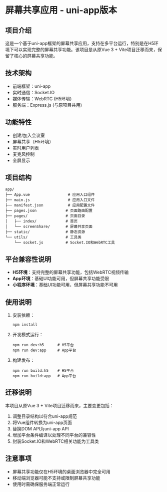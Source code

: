 # 屏幕共享应用 - uni-app版本

## 项目介绍

这是一个基于uni-app框架的屏幕共享应用，支持在多平台运行，特别是在H5环境下可以实现完整的屏幕共享功能。该项目是从原Vue 3 + Vite项目迁移而来，保留了核心的屏幕共享功能。

## 技术架构

- 前端框架：uni-app
- 实时通信：Socket.IO
- 媒体传输：WebRTC (H5环境)
- 服务端：Express.js (与原项目共用)

## 功能特性

- 创建/加入会议室
- 屏幕共享（H5环境）
- 实时用户列表
- 麦克风控制
- 全屏显示

## 项目结构

```
app/
├── App.vue                 # 应用入口组件
├── main.js                 # 应用入口文件
├── manifest.json           # 应用配置文件
├── pages.json             # 页面路由配置
├── pages/                 # 页面目录
│   ├── index/             # 首页
│   └── screenShare/       # 屏幕共享页面
├── static/                # 静态资源
└── utils/                 # 工具类
    └── socket.js          # Socket.IO和WebRTC工具
```

## 平台兼容性说明

- **H5环境**：支持完整的屏幕共享功能，包括WebRTC视频传输
- **App环境**：基础UI功能可用，但屏幕共享功能受限
- **小程序环境**：基础UI功能可用，但屏幕共享功能不可用

## 使用说明

1. 安装依赖：
   ```
   npm install
   ```

2. 开发模式运行：
   ```
   npm run dev:h5      # H5平台
   npm run dev:app     # App平台
   ```

3. 构建发布：
   ```
   npm run build:h5    # H5平台
   npm run build:app   # App平台
   ```

## 迁移说明

本项目从原Vue 3 + Vite项目迁移而来，主要变更包括：

1. 调整目录结构以符合uni-app规范
2. 将Vue组件转换为uni-app页面
3. 替换DOM API为uni-app API
4. 增加平台条件编译以处理不同平台的兼容性
5. 封装Socket.IO和WebRTC相关功能为工具类

## 注意事项

- 屏幕共享功能仅在H5环境的桌面浏览器中完全可用
- 移动端浏览器可能不支持或限制屏幕共享功能
- 使用时需确保服务端正常运行